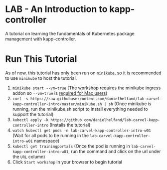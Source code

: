 # LAB - An Introduction to kapp-controller

A tutorial on learning the fundamentals of Kubernetes package management with kapp-controller.

# Run This Tutorial

As of now, this tutorial has only been run on `minikube`, so it is recommended to use `minikube` 
to host the tutorial.

1. `minikube start --vm=true` (The workshop requires the minikube ingress addon so `--vm=true` is [required for Mac users](https://github.com/kubernetes/minikube/issues/7332))
2. `curl -s https://raw.githubusercontent.com/danielhelfand/lab-carvel-kapp-controller-intro/master/minikube.sh | sh` (Once minikube is running, run the minikube.sh script to install everything needed to support the tutorial)
3. `kubectl apply -k https://github.com/danielhelfand/lab-carvel-kapp-controller-intro` (Installs the tutorial)
4. `watch kubectl get pods -n lab-carvel-kapp-controller-intro-w01` (Wait for all pods to be running in the `lab-carvel-kapp-controller-intro-w01` namespace)
5. `kubectl get trainingportals` (Once the pod is running in `lab-carvel-kapp-controller-intro-w01`, run the command and click on the url under the `URL` column)
6. Click `Start workshop` in your browser to begin tutorial
